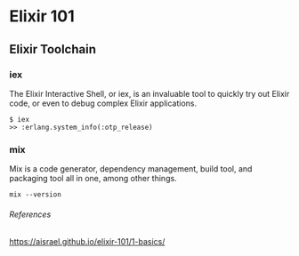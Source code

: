 # Elixir 101

## Elixir Toolchain

### iex
The Elixir Interactive Shell, or iex, is an invaluable tool to quickly try out Elixir code, or even to debug complex Elixir applications.

```
$ iex
>> :erlang.system_info(:otp_release)
```

### mix
Mix is a code generator, dependency management, build tool, and packaging tool all in one, among other things.

`mix --version`

###### References 
https://aisrael.github.io/elixir-101/1-basics/